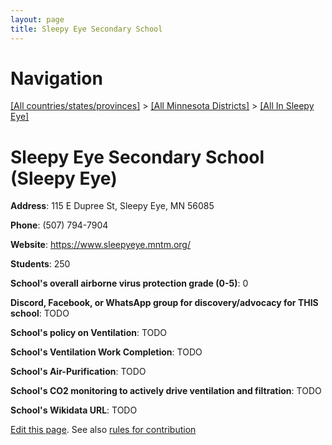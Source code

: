 ```yaml
---
layout: page
title: Sleepy Eye Secondary School
---
```

# Navigation

[[All countries/states/provinces]](../../..) > [[All Minnesota Districts]](../..) > [[All In Sleepy Eye]](..)

# Sleepy Eye Secondary School (Sleepy Eye)

**Address**: 115 E Dupree St, Sleepy Eye, MN 56085

**Phone**: (507) 794-7904

**Website**: <https://www.sleepyeye.mntm.org/>

**Students**: 250

**School's overall airborne virus protection grade (0-5)**: 0

**Discord, Facebook, or WhatsApp group for discovery/advocacy for THIS school**: TODO

**School's policy on Ventilation**: TODO

**School's Ventilation Work Completion**: TODO

**School's Air-Purification**: TODO

**School's CO2 monitoring to actively drive ventilation and filtration**: TODO

**School's Wikidata URL**: TODO


[Edit this page](https://github.com/ventilate-schools/MN/edit/main/./Sleepy_Eye/Sleepy_Eye_Secondary_School.md). See also [rules for contribution](../../../contribution-rules/)